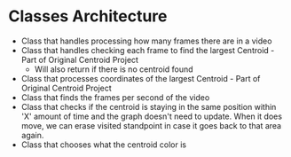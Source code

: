 # Classes Architecture

- Class that handles processing how many frames there are in a video
- Class that handles checking each frame to find the largest Centroid - Part of Original Centroid Project
	- Will also return if there is no centroid found
- Class that processes coordinates of the largest Centroid - Part of Original Centroid Project
- Class that finds the frames per second of the video
- Class that checks if the centroid is staying in the same position within 'X' amount of time and the graph doesn't need to update. When it does move, we can erase visited standpoint in case it goes back to that area again.
- Class that chooses what the centroid color is